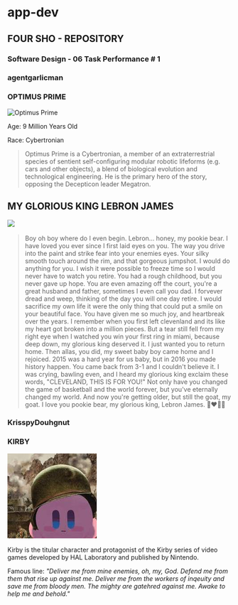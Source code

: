 # app-dev
## FOUR SHO - REPOSITORY

### Software Design - 06 Task Performance # 1 

### agentgarlicman
### OPTIMUS PRIME
![Optimus Prime](Optimus.jfif)


Age: 9 Million Years Old

Race: Cybertronian  

>Optimus Prime is a Cybertronian, a member of an extraterrestrial species of sentient self-configuring modular robotic lifeforms (e.g. cars and other objects), a blend of biological evolution and technological engineering. He is the primary hero of the story, opposing the Decepticon leader Megatron.

## MY GLORIOUS KING LEBRON JAMES

![](Lebron.jfif)

> Boy oh boy where do I even begin. Lebron… honey, my pookie bear. I have loved you ever since I first laid eyes on you. The way you drive into the paint and strike fear into your enemies eyes. Your silky smooth touch around the rim, and that gorgeous jumpshot. I would do anything for you. I wish it were possible to freeze time so I would never have to watch you retire. You had a rough childhood, but you never gave up hope. You are even amazing off the court, you're a great husband and father, sometimes I even call you dad. I forvever dread and weep, thinking of the day you will one day retire. I would sacrifice my own life it were the only thing that could put a smile on your beautiful face. You have given me so much joy, and heartbreak over the years. I remember when you first left clevenland and its like my heart got broken into a million pieces. But a tear still fell from my right eye when I watched you win your first ring in miami, because deep down, my glorious king deserved it. I just wanted you to return home. Then allas, you did, my sweet baby boy came home and I rejoiced. 2015 was a hard year for us baby, but in 2016 you made history happen. You came back from 3-1 and I couldn't believe it. I was crying, bawling even, and I heard my glorious king exclaim these words,
"CLEVELAND, THIS IS FOR YOU!" Not only have you changed the game of basketball and the world forever, but you've eternally changed my world. And now you're getting older, but still the goat, my goat. I love you pookie bear, my glorious king, Lebron James. 🥰❤️🫶🏽

### KrisspyDouhgnut
### KIRBY

![Kirby](download.jfif)

Kirby is the titular character and protagonist of the Kirby series of video games developed by HAL Laboratory and published by Nintendo.

Famous line:
*"Deliver me from mine enemies, oh, my, God. Defend me from them that rise up against me. Deliver me from the workers of inqeuity and save me from bloody men. The mighty are gatehred against me. Awake to help me and behold."*
